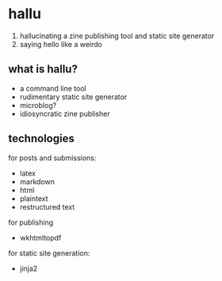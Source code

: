 # hallu
1. hallucinating a zine publishing tool and static site generator
2. saying hello like a weirdo

## what is hallu?
- a command line tool
- rudimentary static site generator
- microblog?
- idiosyncratic zine publisher

## technologies
for posts and submissions:
- latex
- markdown
- html
- plaintext
- restructured text

for publishing
- wkhtmltopdf

for static site generation:
- jinja2

